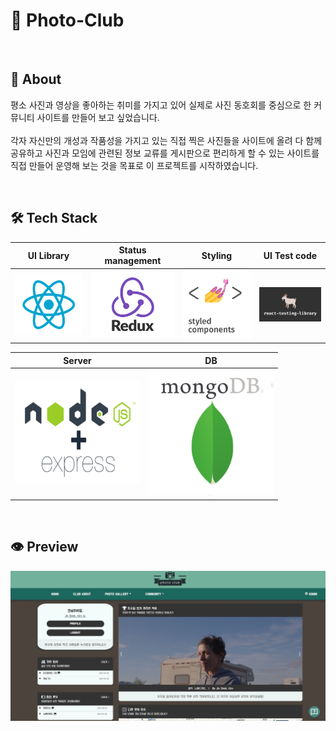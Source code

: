 # 📸 Photo-Club
<br>

## 📝 About

평소 사진과 영상을 좋아하는 취미를 가지고 있어 실제로 사진 동호회를 중심으로 한 커뮤니티 사이트를 만들어 보고 싶었습니다. 
<br>
<br>
각자 자신만의 개성과 작품성을 가지고 있는 직접 찍은 사진들을 사이트에 올려 다 함께 공유하고 사진과 모임에 관련된 정보 교류를 게시판으로 편리하게 할 수 있는 사이트를 직접 만들어 운영해 보는 것을 목표로 이 프로젝트를 시작하였습니다.

<br>

## 🛠️ Tech Stack
|               UI Library                |                      Status management               |                Styling                 |                UI Test code               | 
| :----------------------------------------: | :-----------------------------------------------: | :----------------------------------------: | :--------------------------------------------: |
| <img src="images/React.png" width="200px"> | <img src="images/redux.png" width="200px"> | <img src="images/SC.png" width="200px"> | <img src="images/react testing library.jpeg" width="200px"> |

|                        Server                        |                        DB                        |               
|:----------------------------------------------------: | :---------------------------------------: |
| <img src="images/node.png" width="200px"> | <img src="images/Mongo.png" width="200px"> | 

<br>

## 👁️ Preview
<img src="images/Home.jpg">
<!-- #### [웹사이트 방문하기](https://photo-club-korea.herokuapp.com/) --!>

<!--<p align="center">
  <img src="images/로고.png" width="400px">
</p>--!>


<!--## 프로젝트 기능

실제로 사이트를 이용하게 된다면 동호회 회원들이 넷상에서 교류를 원활하게 할 수 있도록 기능들을 계획하였으며 만약 자신이 동호회 회원이라는 사용자 입장이라면 이러한 기능이 있으면 좋겠다라는 것을 생각하고 공감해보며 프로젝트를 진행하였습니다. 

* jwt, bcrypt 을 활용한 로그인 인증, 회원가입, 개인 프로필 조회 및 수정 기능.

* 정보 교류 목적의 CRUD 중심의 가입인사, 모임 후기 커뮤니티 게시판. 검색, 페이징, 게시판 글쓰기, 삭제, 수정, 조회(댓글 갯수, 방문수, 이미지 파일 유뮤 표시), 댓글 기능. 로그인 인증 후에 게시글을 쓰거나 조회할 수 있도록 보안 설정을 해두었으며 개인이 작성한 글과 댓글만이 수정 삭제할 수 있는 권한 기능.

* 포토 중심의 CRUD 형식의 장르별 카테고리 갤러리. 마찬가지로 검색, 페이징, 게시판 글쓰기, 삭제, 수정, 조회, 좋아요/싫어요 가 가능하며 로그인 인증 후에 포토를 올리거나 조회할 수 있도록 보안 설정을 해두었으며 개인이 작성한 글과 댓글만이 수정 삭제할 수 있는 권한 기능.

* 다음 모임 장소를 표시하는 지도 API 기능. [회원 관리 시스템](https://github.com/k0502s/Member-Admin-System)에서 모임 장소 업데이트 기능.

* 회원들의 문의 사항을 챗봇으로 데이터를 받아내어 DB에 저장하는 챗봇 시스템 기능. [회원 관리 시스템](https://github.com/k0502s/Member-Admin-System)에서 문의 사항 데이터 view로 직관적으로 확인 가능.

* 홈 화면에서 다양한 카테고리로 접근 가능한 조회 리스트 및 이미지 슬라이더.

* 모바일 디바이스에 대응한 반응형 CSS 스타일링.

<br>

## 웹사이트 화면

|             홈(로그인 및 회원가입)              |           포토 갤러리 리스트            |
| :-------------------------: | :---------------------------: |
| <img src="images/Home.jpg"> | <img src="images/PhotoList.jpg"> |

|            커뮤니티 게시판 리스트             |            포토 디테일 페이지           |
| :---------------------------: | :--------------------------: |
| <img src="images/PostList.jpg"> | <img src="images/PhotoDetail.jpg"> |

|             커뮤니티 디테일 페이지              |              포토 추가 페이지             |
| :---------------------------: | :--------------------------: |
| <img src="images/PostDetail.jpg"> | <img src="images/PhotoAdd.jpg"> |

|             게시판 글쓰기 페이지          |              챗봇             |
| :---------------------------: | :--------------------------: |
| <img src="images/PostAdd.jpg"> | <img src="images/ChatBot.jpg"> |

|             지도 API             |              프로필             |
| :---------------------------: | :--------------------------: |
| <img src="images/Map.jpg"> | <img src="images/Profile.jpg"> |

|             프로필 수정 페이지             |              동호회 소개 페이지             |
| :---------------------------: | :--------------------------: |
| <img src="images/ProfileEdit.jpg"> | <img src="images/About.jpg"> |


<br>

## 기술 스택

|               UI 라이브러리                |                      상태 관리                       |                  비동기 상태 관리                   |                스타일링                 |
| :----------------------------------------: | :-----------------------------------------------: | :----------------------------------------: | :---------------------------------------------: |
| <img src="images/React.png" width="200px"> | <img src="images/redux.png" width="200px"> | <img src="images/redux saga.png" width="200px"> | <img src="images/SC.png" width="200px"> |

|                        서버                        |                        DB                        |                        Transcompiler                        |               테스트 코드               | 
|:----------------------------------------------------: | :---------------------------------------: | :---------------------------------------------------------: | :--------------------------------------------: |
| <img src="images/node.png" width="200px"> | <img src="images/Mongo.png" width="200px"> | <img src="images/babel.png" width="200px"> | <img src="images/react testing library.jpeg" width="200px"> |

<br>

|                오픈 API-1                  |                 오픈 API-2            |            오픈 API-3              |
|:----------------------------------------------------: | :---------------------------------------: | :---------------------------------------------------------: |
| <img src="images/kakomap.png" height="200px"> | <img src="images/Dialogflow.png" height="225px"> | <img src="images/Ckeditor5.png" height="200px"> |

<br>

## 프로젝트를 진행하며 어려웠던 점.

* 동호회 커뮤니티 사이트인 만큼 서로의 교류가 원활하게끔 하도록 사이트를 구현하는 것에 신경쓰는 것이 어려웠던 기억이 있었습니다. 프로젝트를 시작하기전부터 정말로 사람들이 활동할 수 있을 만큼의 사이트를 구축하고자 마음을 먹었고 실제 운영중인 동호회 사이트나 커뮤니티 사이트들을 참고하며 실제 돌아갈 수 있을 만큼의 기능들을 가진 웹을 만들고자 하였습니다. 성공한 기능들도 있고 아직까지도 어떻게 이 기능을 구현할지 모르는 기능들 또한 있었습니다. 구현하지 못한 기능들에 자신감이 떨어지기도 하였지만 이 과정을 통해 자기 자신에 대한 한계를 느끼기도 하였고 앞으로 어떤 방향으로 프로젝트를 진행할지, 어떤 방향으로 개발자로서 역량을 갖추기 위한 학습을 할지 지표를 알게된 것 같았습니다.

* 또 다른 어려움은 구체적인 예 없이 Doc을 찾아보며 혼자서 기능을 구현하는 것과 실제로 Deploy하는 것이 무척 어려웠던 것 같았습니다. 예로 챗봇은 구글 API을 사용하였는데 React.js 환경에 코드 구현부터 시작하여 마지막 Deploy까지 기능을 구현하기 위한 많은 조건들을 찾아내고 해결하는 것이 처음 해보는 저에게는 큰 어려움이었습니다. 특히 Deploy는 실제 개발 환경과 다르게 많은 제약과 조건들이 존재하여 챗봇뿐만 아니라 다른 기능들에서도 디버깅에 대한 노력이 필요했던 것 같았습니다.

* 재미있으면서도 어려웠던 것은 CSS 스타일링이었습니다. 전체적인 기능 완성 후 그럴듯한 웹 사이트로 보이기 위한 작업이 이렇게 힘들었다는 것을 꺠달았던 것 같았습니다. 웹 디자인에 대한 경험적으로 제로였던 저는 여러 실제 존재하는 커뮤니티 사이트의 디자인을 참고할 수 밖에 없었습니다. 그대신 그대로 디자인을 참고하는 것보다 이 참고한 디자인에 영감을 얻고 자신만의 디자인을 구축하는 것이 무척 재미있던 경험이었습니다. 하지만 더욱 어려웠던 것은 원하는 디자인대로 그려내기 위한 코드 작성이었습니다. 상상으로는 잘되지만 코드로 구현하면 생각대로 그려지지 않는 장애물에 애를 먹었던 기억이 새록새록 하였습니다. 하지만 눈으로 보이는 결과물에 즐거웠던 기억 또한 있었습니다.

<br>

## 프로젝트를 진행하며 아쉬웠던 점.

* 프로젝트 코드들의 더 효율적인 리펙토링이 부족하다는 느낌을 받았습니다. 최대한 코드를 정리하였지만 경험적인 부분에서 많은 부족함을 깨달았습니다. 변수명 짓기 만약 다른 사람이 이 프로젝트를 보면 가독성과 이해가 잘 될지와 같은 고민을 많이 하고 생각해보았던 것 같았습니다. 나중에 많은 프로젝트 코드를 분석하며 이러한 리펙토링에 대한 경험 또한 쌓고 싶다고 생각했습니다.

* TypeScript의 타입 지정에 대한 코드 활용에도 아직 기초적인 부분만을 적용할 수 있어 더 아름다운 코드로 TypeScript을 적용하지 못한 것이 아쉬웠습니다. 코드량만 늘어나기만 하지 않았나 싶기도 하면서도 추후 더 효율적인 타입 지정 문법 활용을 배우고 싶은 생각도 하게 되었습니다.

<br>

# 여러 기술을 사용하며 느낀점과 배운점들


## - UI 라이브러리와 상태 관리 - React.js와 Redux, Redux-Saga

 * 프로젝트를 진행하면서 UI 라이브러리로 [React.js](https://github.com/facebook/react)을 사용하였습니다. React.js을 사용한 이유로 처음으로 배운 UI 라이브러리이기도 하였으며 제일 많이 쓰이는 라이브러리라고 알고 있었기 때문이었습니다. 프로젝트를 통해 왜 React.js을 쓰는지 알게된 점이 가장 큰 의미가 있었습니다. React.js을 쓰면서 실제 실무에서 생상성이 확실히 좋을 것이라는 느낌을 받았습니다. 앞으로 React.js에 익숙해진다면 더욱 생상성의 시너지가 붙을 것 같다고도 생각하게 되었습니다. 특히 함수형 Hook을 사용하면서 React.js는 더욱 직관적인 개발을 할 수 있게 되었다고 생각하며 앞으로의 React.js 전망은 유망하다고 생각합니다.

 * [Redux](https://github.com/reduxjs/redux), [Redux-Saga](https://github.com/redux-saga/redux-saga)의 비동기 상태 관리는 React.js의 생상성을 더욱 더 높여주는 스킬이었습니다. 처음에 이 스킬을 공부하고 나서 워낙 낯선 개념이기도 하였고 헷갈리는 스킬이라고 생각하여 프로젝트를 하기 전에는 Redux을 왜 써야하는지 느낌을 받지 못하고 있었습니다. 초반에 세팅할 것도 많고 오류가 많이 등장하여 익숙해지는데 끙끙 앓았던 것 같았습니다. 하지만 프로젝트를 통해 Redux, Redux-Saga을 투입하여 사용해본 결과 실제 실무에서 스케일이 큰 프로젝트에서는 확실히 필요한 스킬이라고 깨닫게 되었습니다. 비록 개인 프로젝트에서는 Redux 상태관리가 불필요할지는 몰라도 스케일이 큰 프로젝트의 깊숙이 뿌리내린 수 많은 컴포넌트들이 있다면 Redux 상태관리는 필수라고 생각합니다.

<br>

## - 스타일링 - Styled-Components과 Reactstrap, material-ui

* CSS 스타일링을 위해 [Styled-Components](https://github.com/styled-components/styled-components)을 사용하였습니다. 프로젝트를 진행하기 전에는 CSS는 CSS 그 자체로 혹은 Sass을 이용하여 스타일링을 하였지만 이번 프로젝트에서는 컴포넌트를 CSS-in-JS 방식으로 스타일링 하는 Styled-Components을 활용한 방식을 메인으로 사용하였습니다. 사실 처음에는 CSS-in-JS 방식이 낯설어 익숙한 CSS나 Sass을 쓸까 생각하기도 하였지만 이번 프로젝트로 Styled-Components을 통한 CSS-in-JS 방식에 익숙해지자 React.js 환경에서 보통 CSS나 Sass보다 Styled-Components이 훨씬 가독성이 좋으며 추후 유지보수 측면에서 우의를 차지하고 있다고 생각하게 되었습니다. 그만큼 사용할 수 있으면 매우 효율적이고 훌륭한 스킬이라고 알게되었습니다. 특히 React.js 환경에서 props을 활용한 CSS 스타일링은 개발하면서 정말 마음에든 스킬이었습니다.

* 더 높은 생상성을 위하여 CSS 라이브러리를 활용하기도 하였습니다. [Reactstrap](https://reactstrap.github.io)과 [material-ui](https://github.com/mui-org/material-ui)을 활용하였습니다. 레이아웃이라든지 간단한 Box 카드, Button 등등을 라이브러리를 통하여 더욱 빠르게 스타일링 할 수 있는 경험을 해보게 되었습니다. 특히 아직 부족한 실력에 레이아웃을 설계하는데 힘이 들었는데 라이브러리의 도움을 많이 받아 원활하게 원하는 view을 얻을 수 있었습니다. 특히 모바일 디바이스의 레이아웃 대응에도 매우 도움이 되었습니다.

<br>

## - 서버와 DB - Express와 MongoDB

* 서버는 JS을 통해 서버를 구축할 수 있는 [Express](https://github.com/expressjs/express)을 활용하였습니다. 프론트엔드를 희망하는 저는 JS 위주의 언어를 공부하였기에 JS로만 서버를 구축할 수 있다는 것에 메리트가 있다고 생각하여 프로젝트를 완성하는데 Node + Express을 선택하게 되었습니다. 

* 간단한 CRUD Restful API을 작성해보는 경험을 하게되었으며 클라이언트와 연동해보는 경험을 통해 CROS 정책에 관한 이해와 대처 방법 또한 알게 되었고 실제 실무에서 프론트엔드로서 백엔드 개발자분들과 원활한 협업과 소통이 되기 위한 역량을 조금이나마 쌓게 되었다고 생각합니다. 실제 웹의 데이터와 서버가 어떤 사이클로 작동하는지 확실히 이해하게된 뜻 깊은 스킬 경험이었습니다. 특히 JS의 async await, Promise와 같은 비동기 문법이 많이 사용하게 되어 비동기 문법에 대해서도 공부 및 이해 하는데 매우 도움이 되었습니다.

* DB는 프로젝트를 시작하기 전 [Mysql](https://github.com/mysql)과 [MongoDB](https://github.com/mongodb/mongo) 둘 중 어떤 종류의 DB을 써볼까 고민했었습니다. 결국 MongoDB을 선택하였습니다. Mysql이 기본이고 많이 쓰인다고 들었지만 MongoDB는 Document로 데이터를 저장하며 더 다향하게 데이터 타입을 헨들링할 수 있어 빠르게 프로젝트에 적용할 수 있다는 장점에 마음이 이끌렸습니다. 또 앞으로 많은 기업들이 Document 객체 지향과 조합이 좋아 편리하기 때문에 많이 선택 스킬로 채택된다는 소식을 듣게 되어 써봐야겠다고 확신하게 되었습니다. 아주 기초적이지만 DB의 기본 메서드들을 활용하며 CRUD 쿼리들을 만들어내는 것에 재미를 느끼기고 하였습니다. 하지만 워낙 다양한 메서드들과 사용 방법들이 있어 이 방대한 사용 설명서를 어렵게 검색하여 찾는 노력, 때로는 알 수 없는 오류에 부딫히는 어려움을 겪기도 하였습니다.

<br>

## - Transcompiler - Babel

* 솔직히 프로젝트를 진행하기 전에는 Babel이라는 컴파일러를 왜 쓰는지 어떻게 쓰는지 가늠이 가지 않았었습니다. 하지만 이번 프로젝트를 진행하면서
적용하는 방법과 왜 써야하는지 확실히 알게되었습니다. 실제 실무에서 babel은 개발자들에게 있어 매우 중요한 컴파일러라고 생각하게 되었습니다. 특히 저같이 ES6 문법 위주로 공부를 하였기 때문에 실제 프로젝트 진행 하면 필수적으로 적용해야 된다고 생각하기도 하였습니다.

* 또 생각보다 적용하는데 어렵지 않았으며 편리한 방법이 많이 존재하여 무리 없이 프로젝트에 적용해보는 경험을 하게 되었던 갓 같았습니다.

<br>

## - 테스트 코드 - Jest와 React testing library

* 이번 프로젝트에 테스트 코드 또한 작성하게 되었습니다. 지금까지 코드만 짜고 로컬에서 실행시켜 보고 눈으로만 확인하는 테스트로 만족하고 있었지만 아예 실제로 테스트 코드라는 독자적인 코드를 따로 입력하여 테스트를 돌린 다는 개념은 무척 어렵게 느껴졌고 배우면서 어떻게 테스트 코드를 작성할지 막막하였던 기억이 있었습니다. 하지만 어떻게 테스트 코드를 작성하여 어떤 식으로 사이클이 돌아가는지 한번 익숙해지니 쭉 나아가게 된 스킬 적용이었습니다. 확실히 테스트 코드를 작성하는 것이 프로젝트가 테스트를 하지 않았을 때보다 견고해진다는 것을 느끼게 되었습니다. 실제 실무에서도 이러한 테스트가 있다면 생산성이 방해되는 디버깅을 피할 수 있고 미리 예방할 수 있다는 것에 좋을 것 같다고 생각하게 되었습니다.

* 테스트 프레임워크로 Jest을 사용하고 [react testing library](https://github.com/testing-library/react-testing-library)을 사용하여 React 환경에서의 핵심인 DOM 컴포넌트를 중심적으로 테스트 코드 작성에 집중 할 수 있었습니다. Redux 스토어에서 컴포넌트가 잘 랜더링 되는지, Redux의 액션 및 리듀서가 상태를 잘 업데이트하고 잘 랜더링하는지, React 라우터가 잘 작동하는지 등 기능적인 부분들을 테스트하는 경험을 하게 되었습니다. 또 Redux Saga의 비동기 테스트를 더 손쉽게 테스트 할 수 있는 [redux-saga-test-plan](https://github.com/jfairbank/redux-saga-test-plan)라는 라이브러리를 적용하여 테스트 해보는 등 다양한 시도와 경험을 하게 되었습니다.

* 솔직히 아직 모르는 많은 테스트 코드 문법이 존재하고 실제 실무에서도 빠르게 코드를 작성할 수 있는 역량까지 도달했다고 말할 수는 없다고 생각하여 개인 프로젝트를 통한 테스트 코드 경험은 앞으로 어떤 방향으로 테스트 코드 작성에 대한 공부에 접근할 수 있는지 알아보았다고 말하고 싶습니다. 

<br>

## - 오픈 API- KakoMap, Dialogflow, CKEditor5 

* 오픈 API을 적용하는 경험 또한 하게 되었습니다. 아주 간단한 API 적용이었지만 간단한 경험을 통해 다른 API 적용에 겁을 먹지 않을 수 있다는 역량을 갖게 되었다고 말하고 싶습니다. 이 프로젝트에서 적용한 오픈 API는 [KakaoMap](https://apis.map.kakao.com), [Dialogflow](https://dialogflow.cloud.google.com/), [CKEditor5](https://ckeditor.com/ckeditor-5)입니다.

* KakoMap을 통해 이 프로젝트에서는 다른 프로젝트인 [사진 동호회 사이트](https://github.com/k0502s/Photo-Club)의 다음 모임 장소 지도 데이터를 업데이트 할 수 있도록 스스로 오픈 API 데이터를 클라이언트와 서버 및 DB을 활용하여 나만의 기능을 만들어 내는 뜻 깊은 경험을 하게 되었습니다.

* CKEditor5는 Webpack을 eject을 해야 적용할 수 있어 상당히 익숙하지 못한 어려움을 느꼈던 것 같았습니다. 또 맞지 않는 세세한 버젼에 따른 에러를 찾아내고 다른 버젼으로 바꾸는 작업을 하는 등 매우 까다로운 API였던 것 같았습니다. 그래도 지금까지 CRA만 사용하다가 Webpack을 살펴보는 경험을 할 수 있어 좋은 시도였다고 생각합니다. 실제 많은 사이트에서 CKEditor5는 많이 쓰이고 있어 앞으로 쓸 일이 있지 않을까 생각해보았습니다.

<br> 
--!>

